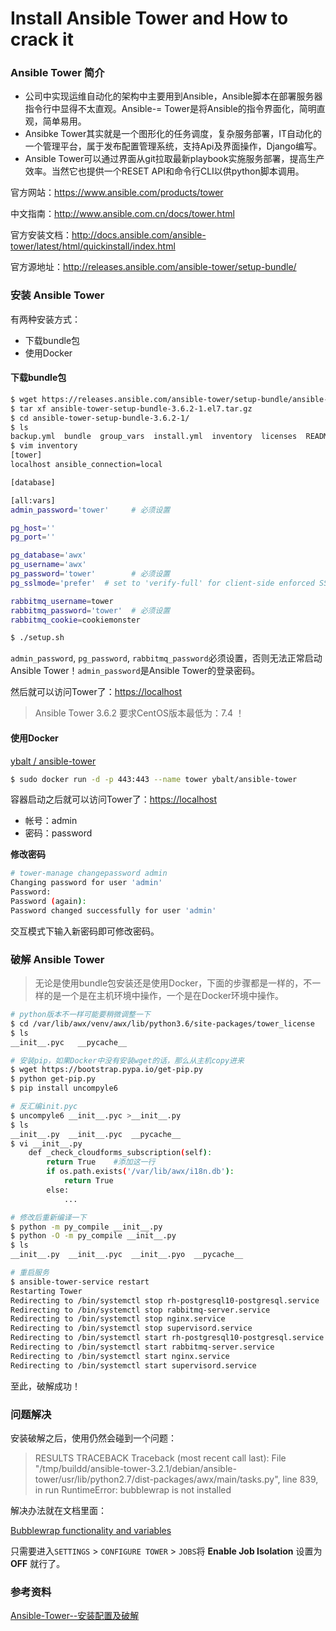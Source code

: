 # Install Ansible Tower and How to crack it

### Ansible Tower 简介

- 公司中实现运维自动化的架构中主要用到Ansible，Ansible脚本在部署服务器指令行中显得不太直观。Ansible-= Tower是将Ansible的指令界面化，简明直观，简单易用。
- Ansibke Tower其实就是一个图形化的任务调度，复杂服务部署，IT自动化的一个管理平台，属于发布配置管理系统，支持Api及界面操作，Django编写。
- Ansible Tower可以通过界面从git拉取最新playbook实施服务部署，提高生产效率。当然它也提供一个RESET API和命令行CLI以供python脚本调用。

官方网站：https://www.ansible.com/products/tower

中文指南：http://www.ansible.com.cn/docs/tower.html

官方安装文档：http://docs.ansible.com/ansible-tower/latest/html/quickinstall/index.html

官方源地址：http://releases.ansible.com/ansible-tower/setup-bundle/

### 安装 Ansible Tower

有两种安装方式：

- 下载bundle包
- 使用Docker


#### 下载bundle包

```bash
$ wget https://releases.ansible.com/ansible-tower/setup-bundle/ansible-tower-setup-bundle-3.6.2-1.el7.tar.gz
$ tar xf ansible-tower-setup-bundle-3.6.2-1.el7.tar.gz
$ cd ansible-tower-setup-bundle-3.6.2-1/
$ ls
backup.yml  bundle  group_vars  install.yml  inventory  licenses  README.md  rekey.yml  restore.yml  roles  setup.sh
$ vim inventory
[tower]
localhost ansible_connection=local

[database]

[all:vars]
admin_password='tower'     # 必须设置

pg_host=''
pg_port=''

pg_database='awx'
pg_username='awx'
pg_password='tower'        # 必须设置
pg_sslmode='prefer'  # set to 'verify-full' for client-side enforced SSL

rabbitmq_username=tower
rabbitmq_password='tower'  # 必须设置
rabbitmq_cookie=cookiemonster

$ ./setup.sh
```

`admin_password`, `pg_password`, `rabbitmq_password`必须设置，否则无法正常启动Ansible Tower！`admin_password`是Ansible Tower的登录密码。

然后就可以访问Tower了：[https://localhost](https://localhost)

> Ansible Tower 3.6.2 要求CentOS版本最低为：7.4 ！

#### 使用Docker

[ybalt / ansible-tower](https://github.com/ybalt/ansible-tower)

```bash
$ sudo docker run -d -p 443:443 --name tower ybalt/ansible-tower
```

容器启动之后就可以访问Tower了：[https://localhost](https://localhost)

- 帐号：admin
- 密码：password

**修改密码**

```bash
# tower-manage changepassword admin
Changing password for user 'admin'
Password:
Password (again):
Password changed successfully for user 'admin'
```

交互模式下输入新密码即可修改密码。

### 破解 Ansible Tower

> 无论是使用bundle包安装还是使用Docker，下面的步骤都是一样的，不一样的是一个是在主机环境中操作，一个是在Docker环境中操作。

```bash
# python版本不一样可能要稍微调整一下
$ cd /var/lib/awx/venv/awx/lib/python3.6/site-packages/tower_license
$ ls
__init__.pyc   __pycache__

# 安装pip，如果Docker中没有安装wget的话，那么从主机copy进来
$ wget https://bootstrap.pypa.io/get-pip.py
$ python get-pip.py
$ pip install uncompyle6

# 反汇编init.pyc
$ uncompyle6 __init__.pyc >__init__.py
$ ls
__init__.py  __init__.pyc  __pycache__
$ vi __init__.py
    def _check_cloudforms_subscription(self):
        return True    #添加这一行
        if os.path.exists('/var/lib/awx/i18n.db'):
            return True
        else:
            ...

# 修改后重新编译一下
$ python -m py_compile __init__.py
$ python -O -m py_compile __init__.py
$ ls
__init__.py  __init__.pyc  __init__.pyo  __pycache__

# 重启服务
$ ansible-tower-service restart
Restarting Tower
Redirecting to /bin/systemctl stop rh-postgresql10-postgresql.service
Redirecting to /bin/systemctl stop rabbitmq-server.service
Redirecting to /bin/systemctl stop nginx.service
Redirecting to /bin/systemctl stop supervisord.service
Redirecting to /bin/systemctl start rh-postgresql10-postgresql.service
Redirecting to /bin/systemctl start rabbitmq-server.service
Redirecting to /bin/systemctl start nginx.service
Redirecting to /bin/systemctl start supervisord.service
```

至此，破解成功！

### 问题解决

安装破解之后，使用仍然会碰到一个问题：

> RESULTS TRACEBACK Traceback (most recent call last): File "/tmp/buildd/ansible-tower-3.2.1/debian/ansible-tower/usr/lib/python2.7/dist-packages/awx/main/tasks.py", line 839, in run RuntimeError: bubblewrap is not installed

解决办法就在文档里面：

[Bubblewrap functionality and variables](https://docs.ansible.com/ansible-tower/latest/html/administration/proot_func_variables.html)

只需要进入`SETTINGS` > `CONFIGURE TOWER` > `JOBS`将 **Enable Job Isolation** 设置为 **OFF** 就行了。

### 参考资料

[Ansible-Tower--安装配置及破解](https://www.cnblogs.com/hujinzhong/p/12172903.html)


